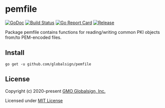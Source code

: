 # pemfile

[![GoDoc](https://godoc.org/github.com/globalsign/pemfile?status.svg)](https://godoc.org/github.com/globalsign/pemfile)
[![Build Status](https://travis-ci.org/globalsign/pemfile.svg?branch=master)](https://travis-ci.org/globalsign/pemfile)
[![Go Report Card](https://goreportcard.com/badge/github.com/globalsign/pemfile)](https://goreportcard.com/report/github.com/globalsign/pemfile)
[![Release](https://img.shields.io/github/release/globalsign/pemfile.svg?style=flat-square)](https://github.com/globalsign/pemfile/releases/latest)

Package pemfile contains functions for reading/writing common PKI objects
from/to PEM-encoded files.

## Install

    go get -u github.com/globalsign/pemfile

## License

Copyright (c) 2020-present [GMO Globalsign, Inc.](https://github.com/globalsign)

Licensed under [MIT License](./LICENSE)
